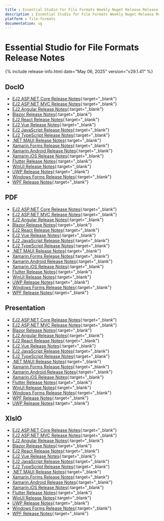 ```yaml
---
title : Essential Studio for File Formats Weekly Nuget Release Release Notes  
description : Essential Studio for File Formats Weekly Nuget Release Release Notes  
platform : file-formats
documentation: ug
---
```


# Essential Studio for File Formats  Release Notes  

{% include release-info.html date="May 06, 2025" version="v29.1.41" %} 




## DocIO

* [EJ2 ASP.NET Core Release Notes](https://ej2.syncfusion.com/aspnetcore/documentation/release-notes/29.1.41#docio){:target="_blank"}
* [EJ2 ASP.NET MVC Release Notes](https://ej2.syncfusion.com/aspnetmvc/documentation/release-notes/29.1.41#docio){:target="_blank"}
* [EJ2 Angular Release Notes](https://ej2.syncfusion.com/angular/documentation/release-notes/29.1.41#docio){:target="_blank"}
* [Blazor Release Notes](https://blazor.syncfusion.com/documentation/release-notes/29.1.41#docio){:target="_blank"}
* [EJ2 React Release Notes](https://ej2.syncfusion.com/react/documentation/release-notes/29.1.41#docio){:target="_blank"}
* [EJ2 Vue  Release Notes](https://ej2.syncfusion.com/vue/documentation/release-notes/29.1.41#docio){:target="_blank"}
* [EJ2 JavaScript Release Notes](https://ej2.syncfusion.com/javascript/documentation/release-notes/29.1.41#docio){:target="_blank"}
* [EJ2 TypeScript Release Notes](https://ej2.syncfusion.com/documentation/release-notes/29.1.41#docio){:target="_blank"}
* [.NET MAUI Release Notes](/maui/release-notes/v29.1.41#docio){:target="_blank"}
* [Xamarin.Forms Release Notes](/xamarin/release-notes/v29.1.41#docio){:target="_blank"}
* [Xamarin.Android Release Notes](/xamarin-android/release-notes/v29.1.41#docio){:target="_blank"}
* [Xamarin.iOS Release Notes](/xamarin-ios/release-notes/v29.1.41#docio){:target="_blank"}
* [Flutter Release Notes](/flutter/release-notes/v29.1.41#docio){:target="_blank"}
* [WinUI Release Notes](/winui/release-notes/v29.1.41#docio){:target="_blank"}
* [UWP Release Notes](/uwp/release-notes/v29.1.41#docio){:target="_blank"}
* [Windows Forms Release Notes](/windowsforms/release-notes/v29.1.41#docio){:target="_blank"}
* [WPF Release Notes](/wpf/release-notes/v29.1.41#docio){:target="_blank"}



## PDF

* [EJ2 ASP.NET Core Release Notes](https://ej2.syncfusion.com/aspnetcore/documentation/release-notes/29.1.41#pdf){:target="_blank"}
* [EJ2 ASP.NET MVC Release Notes](https://ej2.syncfusion.com/aspnetmvc/documentation/release-notes/29.1.41#pdf){:target="_blank"}
* [EJ2 Angular Release Notes](https://ej2.syncfusion.com/angular/documentation/release-notes/29.1.41#pdf){:target="_blank"}
* [Blazor Release Notes](https://blazor.syncfusion.com/documentation/release-notes/29.1.41#pdf){:target="_blank"}
* [EJ2 React Release Notes](https://ej2.syncfusion.com/react/documentation/release-notes/29.1.41#pdf){:target="_blank"}
* [EJ2 Vue  Release Notes](https://ej2.syncfusion.com/vue/documentation/release-notes/29.1.41#pdf){:target="_blank"}
* [EJ2 JavaScript Release Notes](https://ej2.syncfusion.com/javascript/documentation/release-notes/29.1.41#pdf){:target="_blank"}
* [EJ2 TypeScript Release Notes](https://ej2.syncfusion.com/documentation/release-notes/29.1.41#pdf){:target="_blank"}
* [.NET MAUI Release Notes](/maui/release-notes/v29.1.41#pdf){:target="_blank"}
* [Xamarin.Forms Release Notes](/xamarin/release-notes/v29.1.41#pdf){:target="_blank"}
* [Xamarin.Android Release Notes](/xamarin-android/release-notes/v29.1.41#pdf){:target="_blank"}
* [Xamarin.iOS Release Notes](/xamarin-ios/release-notes/v29.1.41#pdf){:target="_blank"}
* [Flutter Release Notes](/flutter/release-notes/v29.1.41#pdf){:target="_blank"}
* [WinUI Release Notes](/winui/release-notes/v29.1.41#pdf){:target="_blank"}
* [UWP Release Notes](/uwp/release-notes/v29.1.41#pdf){:target="_blank"}
* [Windows Forms Release Notes](/windowsforms/release-notes/v29.1.41#pdf){:target="_blank"}
* [WPF Release Notes](/wpf/release-notes/v29.1.41#pdf){:target="_blank"}


## Presentation

* [EJ2 ASP.NET Core Release Notes](https://ej2.syncfusion.com/aspnetcore/documentation/release-notes/29.1.41#presentation){:target="_blank"}
* [EJ2 ASP.NET MVC Release Notes](https://ej2.syncfusion.com/aspnetmvc/documentation/release-notes/29.1.41#presentation){:target="_blank"}
* [Blazor Release Notes](https://blazor.syncfusion.com/documentation/release-notes/29.1.41#presentation){:target="_blank"}
* [EJ2 Angular Release Notes](https://ej2.syncfusion.com/angular/documentation/release-notes/29.1.41#presentation){:target="_blank"}
* [EJ2 React Release Notes](https://ej2.syncfusion.com/react/documentation/release-notes/29.1.41#presentation){:target="_blank"}
* [EJ2 Vue  Release Notes](https://ej2.syncfusion.com/vue/documentation/release-notes/29.1.41#presentation){:target="_blank"}
* [EJ2 JavaScript Release Notes](https://ej2.syncfusion.com/javascript/documentation/release-notes/29.1.41#presentation){:target="_blank"}
* [EJ2 TypeScript Release Notes](https://ej2.syncfusion.com/documentation/release-notes/29.1.41#presentation){:target="_blank"}
* [.NET MAUI Release Notes](/maui/release-notes/v29.1.41#presentation){:target="_blank"}
* [Xamarin.Forms Release Notes](/xamarin/release-notes/v29.1.41#presentation){:target="_blank"}
* [Xamarin.Android Release Notes](/xamarin-android/release-notes/v29.1.41#presentation){:target="_blank"}
* [Xamarin.iOS Release Notes](/xamarin-ios/release-notes/v29.1.41#presentation){:target="_blank"}
* [Flutter Release Notes](/flutter/release-notes/v29.1.41#presentation){:target="_blank"}
* [WinUI Release Notes](/winui/release-notes/v29.1.41#presentation){:target="_blank"}
* [Windows Forms Release Notes](/windowsforms/release-notes/v29.1.41#presentation){:target="_blank"}
* [WPF Release Notes](/wpf/release-notes/v29.1.41#presentation){:target="_blank"}
* [UWP Release Notes](/uwp/release-notes/v29.1.41#presentation){:target="_blank"}



## XlsIO

* [EJ2 ASP.NET Core Release Notes](https://ej2.syncfusion.com/aspnetcore/documentation/release-notes/29.1.41#xlsio){:target="_blank"}
* [EJ2 ASP.NET MVC Release Notes](https://ej2.syncfusion.com/aspnetmvc/documentation/release-notes/29.1.41#xlsio){:target="_blank"}
* [EJ2 Angular Release Notes](https://ej2.syncfusion.com/angular/documentation/release-notes/29.1.41#xlsio){:target="_blank"}
* [Blazor Release Notes](https://blazor.syncfusion.com/documentation/release-notes/29.1.41#xlsio){:target="_blank"}
* [EJ2 React Release Notes](https://ej2.syncfusion.com/react/documentation/release-notes/29.1.41#xlsio){:target="_blank"}
* [EJ2 Vue  Release Notes](https://ej2.syncfusion.com/vue/documentation/release-notes/29.1.41#xlsio){:target="_blank"}
* [EJ2 JavaScript Release Notes](https://ej2.syncfusion.com/javascript/documentation/release-notes/29.1.41#xlsio){:target="_blank"}
* [EJ2 TypeScript Release Notes](https://ej2.syncfusion.com/documentation/release-notes/29.1.41#xlsio){:target="_blank"}
* [.NET MAUI Release Notes](/maui/release-notes/v29.1.41#xlsio){:target="_blank"}
* [Xamarin.Forms Release Notes](/xamarin/release-notes/v29.1.41#xlsio){:target="_blank"}
* [Xamarin.Android Release Notes](/xamarin-android/release-notes/v29.1.41#xlsio){:target="_blank"}
* [Xamarin.iOS Release Notes](/xamarin-ios/release-notes/v29.1.41#xlsio){:target="_blank"}
* [Flutter Release Notes](/flutter/release-notes/v29.1.41#xlsio){:target="_blank"}
* [WinUI Release Notes](/winui/release-notes/v29.1.41#xlsio){:target="_blank"}
* [UWP Release Notes](/uwp/release-notes/v29.1.41#xlsio){:target="_blank"}
* [Windows Forms Release Notes](/windowsforms/release-notes/v29.1.41#xlsio){:target="_blank"}
* [WPF Release Notes](/wpf/release-notes/v29.1.41#xlsio){:target="_blank"}


